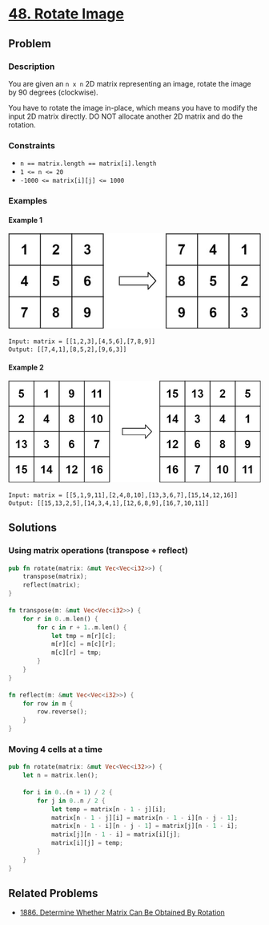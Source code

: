 # [48. Rotate Image](https://leetcode.com/problems/rotate-image/)

## Problem

### Description

You are given an `n x n` 2D matrix representing an image, rotate the image by 90
degrees (clockwise).

You have to rotate the image in-place, which means you have to modify the input
2D matrix directly. DO NOT allocate another 2D matrix and do the rotation.

### Constraints

* `n == matrix.length == matrix[i].length`
* `1 <= n <= 20`
* `-1000 <= matrix[i][j] <= 1000`

### Examples

#### Example 1

![image](resources/48/ex1.jpg)

```text
Input: matrix = [[1,2,3],[4,5,6],[7,8,9]]
Output: [[7,4,1],[8,5,2],[9,6,3]]
```

#### Example 2

![image](resources/48/ex2.jpg)

```text
Input: matrix = [[5,1,9,11],[2,4,8,10],[13,3,6,7],[15,14,12,16]]
Output: [[15,13,2,5],[14,3,4,1],[12,6,8,9],[16,7,10,11]]
```

## Solutions

### Using matrix operations (transpose + reflect)

```rust
pub fn rotate(matrix: &mut Vec<Vec<i32>>) {
    transpose(matrix);
    reflect(matrix);
}

fn transpose(m: &mut Vec<Vec<i32>>) {
    for r in 0..m.len() {
        for c in r + 1..m.len() {
            let tmp = m[r][c];
            m[r][c] = m[c][r];
            m[c][r] = tmp;
        }
    }
}

fn reflect(m: &mut Vec<Vec<i32>>) {
    for row in m {
        row.reverse();
    }
}
```

### Moving 4 cells at a time

```rust
pub fn rotate(matrix: &mut Vec<Vec<i32>>) {
    let n = matrix.len();

    for i in 0..(n + 1) / 2 {
        for j in 0..n / 2 {
            let temp = matrix[n - 1 - j][i];
            matrix[n - 1 - j][i] = matrix[n - 1 - i][n - j - 1];
            matrix[n - 1 - i][n - j - 1] = matrix[j][n - 1 - i];
            matrix[j][n - 1 - i] = matrix[i][j];
            matrix[i][j] = temp;
        }
    }
}
```

## Related Problems

* [1886. Determine Whether Matrix Can Be Obtained By Rotation](/leetcode/1800%20-%201899/1886%20-%20Determine%20Whether%20Matrix%20Can%20Be%20Obtained%20By%20Rotation.md)